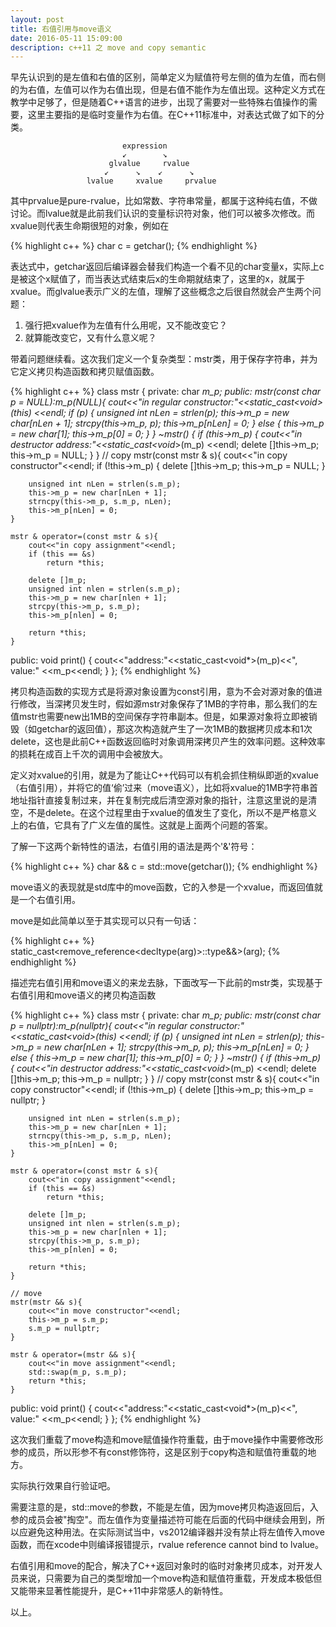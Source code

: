 ```yaml
---
layout: post
title: 右值引用与move语义
date: 2016-05-11 15:09:00
description: c++11 之 move and copy semantic
---
```



早先认识到的是左值和右值的区别，简单定义为赋值符号左侧的值为左值，而右侧的为右值，左值可以作为右值出现，但是右值不能作为左值出现。这种定义方式在教学中足够了，但是随着C++语言的进步，出现了需要对一些特殊右值操作的需要，这里主要指的是临时变量作为右值。在C++11标准中，对表达式做了如下的分类。

                             expression
                         	 ↙        ↘
                          glvalue     rvalue
                         ↙      ↘    ↙      ↘
                     lvalue     xvalue     prvalue

其中prvalue是pure-rvalue，比如常数、字符串常量，都属于这种纯右值，不做讨论。而lvalue就是此前我们认识的变量标识符对象，他们可以被多次修改。而xvalue则代表生命期很短的对象，例如在

{% highlight c++ %}
char c = getchar();
{% endhighlight %}

表达式中，getchar返回后编译器会替我们构造一个看不见的char变量x，实际上c是被这个x赋值了，而当表达式结束后x的生命期就结束了，这里的x，就属于xvalue。而glvalue表示广义的左值，理解了这些概念之后很自然就会产生两个问题：

1. 强行把xvalue作为左值有什么用呢，又不能改变它？
2. 就算能改变它，又有什么意义呢？

带着问题继续看。这次我们定义一个复杂类型：mstr类，用于保存字符串，并为它定义拷贝构造函数和拷贝赋值函数。

{% highlight c++ %}
class mstr
{
private:
	char *m_p;
public:
	mstr(const char *p = NULL):m_p(NULL){
		cout<<"in regular constructor:"<<static_cast<void*>(this)
      <<endl;
		if (p)
		{
			unsigned int nLen = strlen(p);
			this->m_p = new char[nLen + 1];
			strcpy(this->m_p, p);
			this->m_p[nLen] = 0;
		}
		else
		{
			this->m_p = new char[1];
			this->m_p[0] = 0;
		}
	}
	~mstr()
	{
		if (this->m_p)
		{
			cout<<"in destructor address:"<<static_cast<void*>(m_p)
                <<endl;
			delete []this->m_p;
			this->m_p = NULL;
		}
	}
	// copy
	mstr(const mstr & s){
		cout<<"in copy constructor"<<endl;
		if (!this->m_p)
		{
			delete []this->m_p;
			this->m_p = NULL;
		}

		unsigned int nLen = strlen(s.m_p);
		this->m_p = new char[nLen + 1];
		strncpy(this->m_p, s.m_p, nLen);
		this->m_p[nLen] = 0;
	}

	mstr & operator=(const mstr & s){
		cout<<"in copy assignment"<<endl;
		if (this == &s)
			return *this;

		delete []m_p;
		unsigned int nlen = strlen(s.m_p);
		this->m_p = new char[nlen + 1];
		strcpy(this->m_p, s.m_p);
		this->m_p[nlen] = 0;

		return *this;
	}
public:
	void print()
	{
		cout<<"address:"<<static_cast<void*>(m_p)<<", value:"
      <<m_p<<endl;
	}
};
{% endhighlight %}

拷贝构造函数的实现方式是将源对象设置为const引用，意为不会对源对象的值进行修改，当深拷贝发生时，假如源mstr对象保存了1MB的字符串，那么我们的左值mstr也需要new出1MB的空间保存字符串副本。但是，如果源对象将立即被销毁（如getchar的返回值），那这次构造就产生了一次1MB的数据拷贝成本和1次delete，这也是此前C++函数返回临时对象调用深拷贝产生的效率问题。这种效率的损耗在成百上千次的调用中会被放大。

定义对xvalue的引用，就是为了能让C++代码可以有机会抓住稍纵即逝的xvalue（右值引用），并将它的值‘偷’过来（move语义），比如将xvalue的1MB字符串首地址指针直接复制过来，并在复制完成后清空源对象的指针，注意这里说的是清空，不是delete。在这个过程里由于xvalue的值发生了变化，所以不是严格意义上的右值，它具有了广义左值的属性。这就是上面两个问题的答案。

了解一下这两个新特性的语法，右值引用的语法是两个'&'符号：

{% highlight c++ %}
char && c = std::move(getchar());
{% endhighlight %}

move语义的表现就是std库中的move函数，它的入参是一个xvalue，而返回值就是一个右值引用。

move是如此简单以至于其实现可以只有一句话：

{% highlight c++ %}
static_cast<remove_reference<decltype(arg)>::type&&>(arg);
{% endhighlight %}

描述完右值引用和move语义的来龙去脉，下面改写一下此前的mstr类，实现基于右值引用和move语义的拷贝构造函数

{% highlight c++ %}
class mstr
{
private:
	char *m_p;
public:
	mstr(const char *p = nullptr):m_p(nullptr){
		cout<<"in regular constructor:"<<static_cast<void*>(this)
            <<endl;
		if (p)
		{
			unsigned int nLen = strlen(p);
			this->m_p = new char[nLen + 1];
			strcpy(this->m_p, p);
			this->m_p[nLen] = 0;
		}
		else
		{
			this->m_p = new char[1];
			this->m_p[0] = 0;
		}
	}
	~mstr()
	{
		if (this->m_p)
		{
			cout<<"in destructor address:"<<static_cast<void*>(m_p)
                <<endl;
			delete []this->m_p;
			this->m_p = nullptr;
		}
	}
	// copy
	mstr(const mstr & s){
		cout<<"in copy constructor"<<endl;
		if (!this->m_p)
		{
			delete []this->m_p;
			this->m_p = nullptr;
		}

		unsigned int nLen = strlen(s.m_p);
		this->m_p = new char[nLen + 1];
		strncpy(this->m_p, s.m_p, nLen);
		this->m_p[nLen] = 0;
	}

	mstr & operator=(const mstr & s){
		cout<<"in copy assignment"<<endl;
		if (this == &s)
			return *this;

		delete []m_p;
		unsigned int nlen = strlen(s.m_p);
		this->m_p = new char[nlen + 1];
		strcpy(this->m_p, s.m_p);
		this->m_p[nlen] = 0;

		return *this;
	}

	// move
	mstr(mstr && s){
		cout<<"in move constructor"<<endl;
		this->m_p = s.m_p;
		s.m_p = nullptr;
	}

	mstr & operator=(mstr && s){
		cout<<"in move assignment"<<endl;
		std::swap(m_p, s.m_p);
		return *this;
	}

public:
	void print()
	{
		cout<<"address:"<<static_cast<void*>(m_p)<<", value:"
      <<m_p<<endl;
	}
};
{% endhighlight %}

这次我们重载了move构造和move赋值操作符重载，由于move操作中需要修改形参的成员，所以形参不有const修饰符，这是区别于copy构造和赋值符重载的地方。

实际执行效果自行验证吧。

需要注意的是，std::move的参数，不能是左值，因为move拷贝构造返回后，入参的成员会被"掏空"。而左值作为变量描述符可能在后面的代码中继续会用到，所以应避免这种用法。在实际测试当中，vs2012编译器并没有禁止将左值传入move函数，而在xcode中则编译报错提示，rvalue reference cannot bind to lvalue。

右值引用和move的配合，解决了C++返回对象时的临时对象拷贝成本，对开发人员来说，只需要为自己的类型增加一个move构造和赋值符重载，开发成本极低但又能带来显著性能提升，是C++11中非常感人的新特性。

以上。
